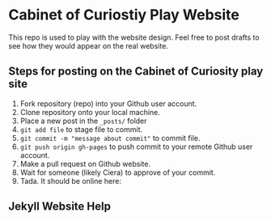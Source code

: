 # Cabinet of Curiostiy Play Website

This repo is used to play with the website design.  Feel free to post drafts to see how they would appear on the real website. 


## Steps for posting on the Cabinet of Curiosity play site

1. Fork repository (repo) into your Github user account.
2. Clone repository onto your local machine. 
3. Place a new post in the `_posts/` folder
4. `git add file` to stage file to commit.
5. `git commit -m "message about commit"` to commit file.
6. `git push origin gh-pages` to push commit to your remote Github user account.
7. Make a pull request on Github website.
8. Wait for someone (likely Ciera) to approve of your commit. 
9. Tada.  It should be online here: 

## Jekyll Website Help 